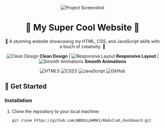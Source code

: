 <!-- Banner Image -->
<p align="center">
  <img src="images/web5.png" alt="Project Screenshot" />
</p>

<!-- Title -->
<h1 align="center">🚀 My Super Cool Website 🚀</h1>

<!-- Description -->
<p align="center">
  🌟 A stunning website showcasing my HTML, CSS, and JavaScript skills with a touch of creativity. 🌟
</p>

<!-- Features -->
<p align="center">
  <img src="https://img.icons8.com/officel/80/000000/clean.png" alt="Clean Design" />
  <strong>Clean Design</strong> |
  <img src="https://img.icons8.com/officel/80/000000/responsive.png" alt="Responsive Layout" />
  <strong>Responsive Layout</strong> |
  <img src="https://img.icons8.com/officel/80/000000/animation.png" alt="Smooth Animations" />
  <strong>Smooth Animations</strong>
</p>

<!-- Technologies -->
<p align="center">
  <img src="https://img.icons8.com/officel/80/000000/html.png" alt="HTML5" />
  <img src="https://img.icons8.com/officel/80/000000/css.png" alt="CSS3" />
  <img src="https://img.icons8.com/officel/80/000000/javascript.png" alt="JavaScript" />
  <img src="https://img.icons8.com/officel/80/000000/github.png" alt="GitHub" />
</p>

## 🚀 Get Started

### Installation

1. Clone the repository to your local machine:

   ```shell
   git clone https://github.com/ABDULLAHRH1/Abdullah_dashboard.git
